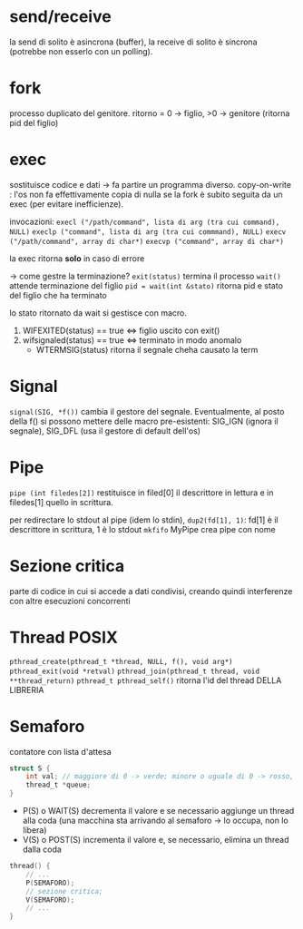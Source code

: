 # send/receive
la send di solito è asincrona (buffer), la receive di solito è sincrona (potrebbe non esserlo con un polling).

# fork
processo duplicato del genitore. ritorno = 0 -> figlio, >0 -> genitore (ritorna pid del figlio)

# exec
sostituisce codice e dati -> fa partire un programma diverso.
copy-on-write : l'os non fa effettivamente copia di nulla se la fork è subito seguita da un exec (per evitare inefficienze).

invocazioni:
`execl ("/path/command", lista di arg (tra cui command), NULL)`
`execlp ("command", lista di arg (tra cui commmand), NULL)`
`execv ("/path/command", array di char*)`
`execvp ("command", array di char*)`

la exec ritorna **solo** in caso di errore

-> come gestre la terminazione?
`exit(status)` termina il processo
`wait()` attende terminazione del figlio
    `pid = wait(int &stato)` ritorna pid e stato del figlio che ha terminato

lo stato ritornato da wait si gestisce con macro.
1. WIFEXITED(status) == true <=> figlio uscito con exit()
2. wifsignaled(status) == true <=> terminato in modo anomalo
   * WTERMSIG(status) ritorna il segnale cheha causato la term

# Signal
`signal(SIG, *f())` cambia il gestore del segnale. Eventualmente, al posto della f() si possono mettere delle macro pre-esistenti: SIG_IGN (ignora il segnale), SIG_DFL (usa il gestore di default dell'os)

# Pipe
`pipe (int filedes[2])` restituisce in filed[0] il descrittore in lettura e in filedes[1] quello in scrittura.

per redirectare lo stdout al pipe (idem lo stdin), `dup2(fd[1], 1)`: fd[1] è il descrittore in scrittura, 1 è lo stdout
`mkfifo` MyPipe crea pipe con nome

# Sezione critica
parte di codice in cui si accede a dati condivisi, creando quindi interferenze con altre esecuzioni concorrenti

# Thread POSIX
`pthread_create(pthread_t *thread, NULL, f(), void arg*)`
`pthread_exit(void *retval)`
`pthread_join(pthread_t thread, void **thread_return)`
`pthread_t pthread_self()` ritorna l'id del thread DELLA LIBRERIA

# Semaforo
contatore con lista d'attesa
```c
struct S {
    int val; // maggiore di 0 -> verde; minore o uguale di 0 -> rosso, numero di thread in attesa prima di te
    thread_t *queue;
}
```

* P(S) o WAIT(S) decrementa il valore e se necessario aggiunge un thread alla coda (una macchina sta arrivando al semaforo -> lo occupa, non lo libera)
* V(S) o POST(S) incrementa il valore e, se necessario, elimina un thread dalla coda

```c
thread() {
    // ...
    P(SEMAFORO);
    // sezione critica;
    V(SEMAFORO);
    // ...
}
```
